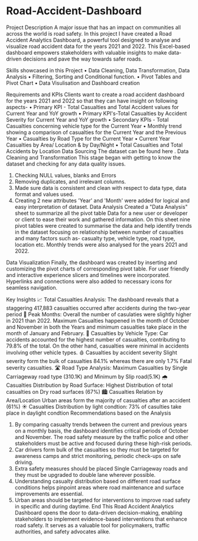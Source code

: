 # Road-Accident-Dashboard
Project Description
A major issue that has an impact on communities all across the world is road safety. In this project I have created a Road Accident Analytics Dashboard, a powerful tool designed to analyse and visualize road accident data for the years 2021 and 2022. This Excel-based dashboard empowers stakeholders with valuable insights to make data-driven decisions and pave the way towards safer roads.

 Skills showcased in this Project
•	Data Cleaning, Data Transformation, Data Analysis
•	Filtering, Sorting and Conditional function.
•	Pivot Tables and Pivot Chart
•	Data Visulisation and Dashboard creation


Requirements and KPIs
Clients want to create a road accident dashboard for the years 2021 and 2022 so that they can have insight on following aspects-
•	Primary KPI - Total Casualties and Total Accident values for Current Year and YoY growth
•	Primary KPI's-Total Casualties by Accident Severity for Current Year and YoY growth
•	Secondary KPIs - Total Casualties concerning vehicle type for the Current Year
•	Monthly trend showing a comparison of casualties for the Current Year and the Previous Year
•	Casualties by Road Type for the Current Year
•	Current Year Casualties by Area/ Location & by Day/Night
•	Total Casualties and Total Accidents by Location
Data Sourcing
The dataset can be found here .
Data Cleaning and Transformation
This stage began with getting to know the dataset and checking for any data quality issues.
1.	Checking NULL values, blanks and Errors
2.	Removing duplicates, and irrelevant columns.
3.	Made sure data is consistent and clean with respect to data type, data format and values used.
4.	Creating 2 new attributes 'Year' and 'Month' were added for logical and easy interpretation of dataset.
Data Analysis
Created a "Data Analysis" sheet to summarize all the pivot table Data for a new user or developer or client to ease their work and gathered information. On this sheet nine pivot tables were created to summarise the data and help identify trends in the dataset focusing on relationship between number of casualties and many factors such as- casualty type, vehicle type, road type, location etc. Monthly trends were also analysed for the years 2021 and 2022.

Data Visualization
Finally, the dashboard was created by inserting and customizing the pivot charts of corresponding pivot table. For user friendly and interactive experience slicers and timelines were incorporated. Hyperlinks and connections were also added to necessary icons for seamless navigation.

Key Insights
📈 Total Casualties Analysis: The dashboard reveals that a staggering 417,883 casualties occurred after accidents during the two-year period
📅 Peak Months: Overall the number of casulaties were slightly higher in 2021 than 2022. Maximum Casualties happened in the month of October and November in both the Years and minimum casualties take place in the month of January and February.
🚗 Casualties by Vehicle Type: Car accidents accounted for the highest number of casualties, contributing to 79.8% of the total. On the other hand, casualties were minimal in accidents involving other vehicle types.
🩸 Casualties by accident severity Slight severity form the bulk of casualties 84.1% whereas there are only 1.7% Fatal severity casualties.
🛣️ Road Type Analysis: Maximum Casualties by Single Carriageway road type (310.1K) and Minimum by Slip road(5.1K)
🌧️ Casualties Distribution by Road Surface: Highest Distribution of total casualties on Dry road surfaces (67%)
🏙️ Casualties Relation by Area/Location Urban areas form the majority of casualties after an accident (61%)
☀️ Casualties Distribution by light condtion: 73% of casulties take place in daylight condtion
Recommendations based on the Analysis
1.	By comparing casualty trends between the current and previous years on a monthly basis, the dashboard identifies critical periods of October and November. The road safety measure by the traffic police and other stakeholders must be active and focused during these high-risk periods.
2.	Car drivers form bulk of the casualties so they must be targeted for awareness camps and strict monitoring, periodic check-ups on safe driving.
3.	Extra safety measures should be placed Single Carriageway roads and they must be upgraded to double lane wherever possible.
4.	Understanding casualty distribution based on different road surface conditions helps pinpoint areas where road maintenance and surface improvements are essential.
5.	Urban areas should be targeted for interventions to improve road safety in specific and during daytime.
End
This Road Accident Analytics Dashboard opens the door to data-driven decision-making, enabling stakeholders to implement evidence-based interventions that enhance road safety. It serves as a valuable tool for policymakers, traffic authorities, and safety advocates alike.
